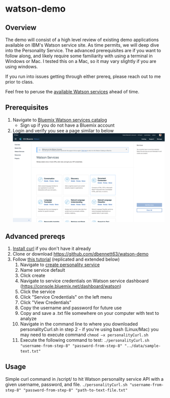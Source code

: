 # watson-demo

## Overview
The demo will consist of a high level review of existing demo applications available on IBM's Watson service site. As time permits, we will deep dive into the Personality Service. The advanced prerequisites are if you want to follow along, and likely require some familiarity with using a terminal in Windows or Mac. I tested this on a Mac, so it may vary slightly if you are using windows.

If you run into issues getting through either prereq, please reach out to me prior to class.

Feel free to peruse the [available Watson services](https://console.bluemix.net/developer/watson/services) ahead of time.

## Prerequisites
1. Navigate to [Bluemix Watson services catalog](https://console.bluemix.net/developer/watson/services)
   * Sign up if you do not have a Bluemix account
2. Login and verify you see a page similar to below 
![Watson Services](https://raw.githubusercontent.com/dbennett63/watson-demo/master/img/watson-services.png "Watson Services")

## Advanced prereqs
1. [Install curl](https://help.zendesk.com/hc/en-us/articles/229136847-Installing-and-using-cURL#install) if you don't have it already
2. Clone or download https://github.com/dbennett63/watson-demo
3. Follow [this tutorial](https://console.bluemix.net/docs/services/personality-insights/getting-started.html#getting-started-tutorial) (replicated and extended below)
   1. Navigate to [create personality service](https://console.bluemix.net/catalog/services/personality-insights/)
   2.	Name service default
   3.	Click create
   4.	Navigate to service credentials on Watson service dashboard (https://console.bluemix.net/dashboard/watson)
   5. Click the service
   6. Click "Service Credentials" on the left menu
   7. Click "View Credentials"
   8. Copy the username and password for future use
   9. Copy and save a .txt file somewhere on your computer with text to analyze
   10. Navigate in the command line to where you downloaded personalityCurl.sh in step 2 - if you're using bash (Linux/Mac) you may need to execute command `chmod –x personalityCurl.sh`
   11. Execute the following command to test:
   `./personalityCurl.sh "username-from-step-8" "password-from-step-8" "../data/sample-text.txt"`
## Usage
  Simple curl command in /script/ to hit Watson personality service API with a given username, password, and file.
   `./personalityCurl.sh "username-from-step-8" "password-from-step-8" "path-to-text-file.txt"`
